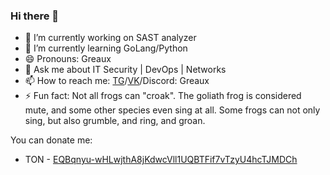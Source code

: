 ### Hi there 👋

- 🔭 I’m currently working on SAST analyzer
- 🌱 I’m currently learning GoLang/Python
- 😄 Pronouns: Greaux
- 💬 Ask me about IT Security | DevOps | Networks
- 📫 How to reach me: [TG](https://t.me/greaux)/[VK](https://vk.com/greaux)/Discord: Greaux
- ⚡ Fun fact: Not all frogs can "croak". The goliath frog is considered mute, and some other species even sing at all. Some frogs can not only sing, but also grumble, and ring, and groan.
<!--
**Greaux/greaux** is a ✨ _special_ ✨ repository because its `README.md` (this file) appears on your GitHub profile.

[![Telegram]()](https://t.me/greaux)

Here are some ideas to get you started:

- 🔭 I’m currently working on ...
- 🌱 I’m currently learning ...
- 👯 I’m looking to collaborate on ...
- 🤔 I’m looking for help with ...
- 💬 Ask me about ...
- 📫 How to reach me: ...
- 😄 Pronouns: ...
- ⚡ Fun fact: ...
-->

You can donate me: 
  - TON - [EQBqnyu-wHLwjthA8jKdwcVll1UQBTFif7vTzyU4hcTJMDCh](ton://this-address-is-not-a-scam.ton)

